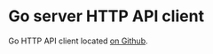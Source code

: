 # Go server HTTP API client

Go HTTP API client located [on Github](https://github.com/centrifugal/gocent).
